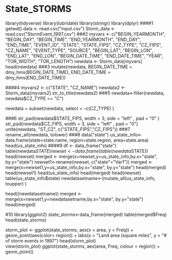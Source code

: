 # State_STORMS
library(tidyverse)
library(lubridate)
library(stringr)
library(dplyr)
####1
getwd()
data <- read.csv("input.csv")
Storm_data <- read.csv("StormEvent_1997.csv")
###2
myvars <- c("BEGIN_YEARMONTH", "BEGIN_DAY", "BEGIN_TIME", "END_YEARMONTH", "END_DAY", "END_TIME", "EVENT_ID", "STATE", "STATE_FIPS", "CZ_TYPE", "CZ_FIPS", "CZ_NAME", "EVENT_TYPE", "SOURCE", "BEGIN_LAT", "BEGIN_LON", "END_LAT", "END_LON", "BEGIN_DATE_TIME", "END_DATE_TIME", "YEAR", "TOR_WIDTH", "TOR_LENGTH")
newdata <- Storm_data[myvars]
head(newdata)
###3
mutate(newdata, BEGIN_DATE_TIME = dmy_hms(BEGIN_DATE_TIME), END_DATE_TIME = dmy_hms(END_DATE_TIME))

####4
myvars2 <- c("STATE", "CZ_NAME")
newdata2 <- Storm_data[myvars2]
str_to_title(newdata2)
###5
newdata<-filter(newdata, newdata$CZ_TYPE == "C")

newdata = subset(newdata, select = -c(CZ_TYPE) )



###6
str_pad(newdata$STATE_FIPS, width = 3, side = "left" , pad = "0" )
str_pad(newdata$CZ_FIPS, width = 3, side = "left" , pad = "0")
unite(newdata, "ST_CZ", c("STATE_FIPS","CZ_FIPS"))
###7
rename_all(newdata, tolower)
###8
data("state")
us_state_info<-data.frame(state=state.name, region=state.region, area=state.area)
head(us_state_info)
####9
df <- data_frame("state")
table(newdata$STATE)
newset<- data.frame(table(newdata$STATE))
head(newset)
merged <- merge(x=newset,y=us_state_info,by.x="state", by.y="state")
newset1<-rename(newset, c("state"="Var1"))
merged <- merge(x=newset1,y=us_state_info,by.x="state", by.y="state")
head(merged)
head(newset1)
head(us_state_info)
head(merged)
head(newset)
table(us_state_info$state)
newdatasetname<-(mutate_all(us_state_info, toupper) )
        
head((newdatasetname))
merged <- merge(x=newset1,y=newdatasetname,by.x="state", by.y="state")
head(merged)

#10
library(ggplot2)
state_storms<-data_frame(merged)
table(merged$Freq)
head(state_storms)

storm_plot <- ggplot(state_storms, aes(x = area, y = Freq)) + geom_point(aes(color= region)) + labs(x = "Land area (square miles", y = "# of storm events in 1997") 
head(storm_plot)   
view(storm_plot)
ggplot(state_storms, aes(area, Freq, colour = region)) + geom_point()
